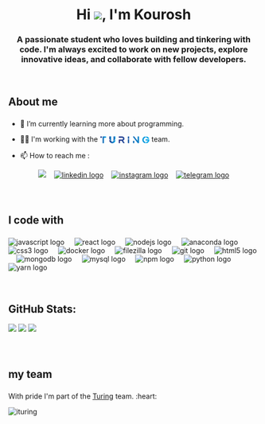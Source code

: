 <h1 align="center">Hi <img src="https://media.giphy.com/media/hvRJCLFzcasrR4ia7z/giphy.gif" width="28">, I'm Kourosh</h1>

###

<h3 align="center">A passionate student who loves building and tinkering with code. I'm always excited to work on new projects, explore innovative ideas, and collaborate with fellow developers.</h3>
<br>
  
###

<h2 align="left">About me</h2>

###


- 🌱 I’m currently learning more about programming.

- 👨‍💻 I'm working with the <a href="https://ituring.ir" target="blank"><img src="https://github.com/kourosh07/kourosh07/blob/main/turing%20(1)_prev_ui.png" alt="turinglogo" border="0" align="center" width="100px"></a> team.

- 📫 How to reach me :

 <div align="center"> 
   <a href="mailto:kourosh2004rahimi@gmail.com" target="_blank" rel="noopener noreferrer"><img src="https://img.icons8.com/fluency/2x/gmail-new.png"  width="40" /></a>
  &nbsp;&nbsp;
   <a href="https://www.linkedin.com/in/kourosh07" target="_blank" rel="noopener noreferrer"><img src="https://raw.githubusercontent.com/maurodesouza/profile-readme-generator/master/src/assets/icons/social/linkedin/default.svg" width="40" alt="linkedin logo"  /></a>
  &nbsp;&nbsp;
    <a href="https://www.instagram.com/_kouroshooo/profilecard/?igsh=ZW0yeDVxaDhjMTZr" target="_blank" rel="noopener noreferrer"><img src="https://raw.githubusercontent.com/maurodesouza/profile-readme-generator/master/src/assets/icons/social/instagram/default.svg" width="40" alt="instagram logo"  /></a>
  &nbsp;&nbsp;
  <a href="https://t.me/kouroshooo" target="_blank" rel="noopener noreferrer"><img src="https://raw.githubusercontent.com/maurodesouza/profile-readme-generator/master/src/assets/icons/social/telegram/default.svg" width="40" alt="telegram logo"  /></a>
 
</div>

###
<br>

<h2 align="left">I code with</h2>

###

<div align="left">
  <img src="https://cdn.jsdelivr.net/gh/devicons/devicon/icons/javascript/javascript-original.svg" height="40" alt="javascript logo"  />
  <img width="12" />
  <img src="https://cdn.jsdelivr.net/gh/devicons/devicon/icons/react/react-original.svg" height="40" alt="react logo"  />
  <img width="12" />
  <img src="https://cdn.jsdelivr.net/gh/devicons/devicon/icons/nodejs/nodejs-original.svg" height="40" alt="nodejs logo"  />
  <img width="12" />
  <img src="https://cdn.jsdelivr.net/gh/devicons/devicon/icons/anaconda/anaconda-original.svg" height="40" alt="anaconda logo"  />
  <img width="12" />
  <img src="https://cdn.jsdelivr.net/gh/devicons/devicon/icons/css3/css3-original.svg" height="40" alt="css3 logo"  />
  <img width="12" />
  <img src="https://cdn.jsdelivr.net/gh/devicons/devicon/icons/docker/docker-original.svg" height="40" alt="docker logo"  />
  <img width="12" />
  <img src="https://cdn.jsdelivr.net/gh/devicons/devicon/icons/filezilla/filezilla-plain.svg" height="40" alt="filezilla logo"  />
  <img width="12" />
  <img src="https://cdn.jsdelivr.net/gh/devicons/devicon/icons/git/git-original.svg" height="40" alt="git logo"  />
  <img width="12" />
  <img src="https://cdn.jsdelivr.net/gh/devicons/devicon/icons/html5/html5-original.svg" height="40" alt="html5 logo"  />
  <img width="12" />
  <img src="https://cdn.jsdelivr.net/gh/devicons/devicon/icons/mongodb/mongodb-original.svg" height="40" alt="mongodb logo"  />
  <img width="12" />
  <img src="https://cdn.jsdelivr.net/gh/devicons/devicon/icons/mysql/mysql-original.svg" height="40" alt="mysql logo"  />
  <img width="12" />
  <img src="https://cdn.jsdelivr.net/gh/devicons/devicon/icons/npm/npm-original-wordmark.svg" height="40" alt="npm logo"  />
  <img width="12" />
  <img src="https://cdn.jsdelivr.net/gh/devicons/devicon/icons/python/python-original.svg" height="40" alt="python logo"  />
  <img width="12" />
  <img src="https://cdn.jsdelivr.net/gh/devicons/devicon/icons/yarn/yarn-original.svg" height="40" alt="yarn logo"  />
</div>
<br><br>

## GitHub Stats:
![](https://github-readme-stats.vercel.app/api?username=kourosh07&theme=tokyonight&hide_border=false&include_all_commits=false&count_private=false)
![](https://github-readme-streak-stats.herokuapp.com/?user=kourosh07&theme=tokyonight&hide_border=false)
![](https://github-readme-stats.vercel.app/api/top-langs/?username=kourosh07&theme=tokyonight&hide_border=false&include_all_commits=false&count_private=false&layout=compact)

###
<br>

<h2 align="left">my team</h2>

###

<P>With pride I'm part of the <a href="https://ituring.ir" target="blank">Turing</a> team. :heart: </P>

![ituring](https://github.com/user-attachments/assets/67bbffa7-7829-48bc-984f-54cd7bd73776)

###



